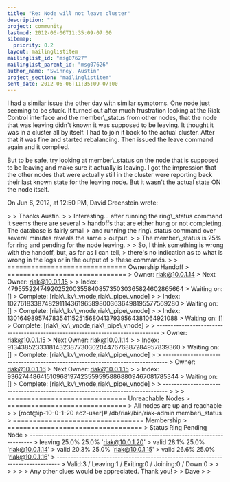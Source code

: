 ```yaml
---
title: "Re: Node will not leave cluster"
description: ""
project: community
lastmod: 2012-06-06T11:35:09-07:00
sitemap:
  priority: 0.2
layout: mailinglistitem
mailinglist_id: "msg07627"
mailinglist_parent_id: "msg07626"
author_name: "Swinney, Austin"
project_section: "mailinglistitem"
sent_date: 2012-06-06T11:35:09-07:00
---
```



I had a similar issue the other day with similar symptoms. One node just 
seeming to be stuck. It turned out after much frustration looking at the Riak 
Control interface and the member\\_status from other nodes, that the node that 
was leaving didn't known it was supposed to be leaving. It thought it was in a 
cluster all by itself. I had to join it back to the actual cluster. After 
that it was fine and started rebalancing. Then issued the leave command again 
and it complied.

But to be safe, try looking at member\\_status on the node that is supposed to be 
leaving and make sure it actually is leaving. I got the impression that the 
other nodes that were actually still in the cluster were reporting back their 
last known state for the leaving node. But it wasn't the actual state ON the 
node itself.


On Jun 6, 2012, at 12:50 PM, David Greenstein wrote:

&gt; 
&gt; Thanks Austin.
&gt; 
&gt; Interesting… after running the ring\\_status command it seems there are several 
&gt; handoffs that are either hung or not completing. The database is fairly small 
&gt; and running the ring\\_status command over several minutes reveals the same 
&gt; output.
&gt; 
&gt; The member\\_status is 25% for ring and pending for the node leaving.
&gt; 
&gt; So, I think something is wrong with the handoff, but, as far as I can tell, 
&gt; there's no indication as to what is wrong in the logs or in the output of 
&gt; these commands.
&gt; 
&gt; ============================== Ownership Handoff 
&gt; ==============================
&gt; Owner: riak@10.0.1.14
&gt; Next Owner: riak@10.0.1.15
&gt; 
&gt; Index: 479555224749202520035584085735030365824602865664
&gt; Waiting on: []
&gt; Complete: [riak\\_kv\\_vnode,riak\\_pipe\\_vnode]
&gt; 
&gt; Index: 1027618338748291114361965898003636498195577569280
&gt; Waiting on: []
&gt; Complete: [riak\\_kv\\_vnode,riak\\_pipe\\_vnode]
&gt; 
&gt; Index: 1301649895747835411525156804137939564381064921088
&gt; Waiting on: []
&gt; Complete: [riak\\_kv\\_vnode,riak\\_pipe\\_vnode]
&gt; 
&gt; -------------------------------------------------------------------------------
&gt; Owner: riak@10.0.1.15
&gt; Next Owner: riak@10.0.1.14
&gt; 
&gt; Index: 913438523331814323877303020447676887284957839360
&gt; Waiting on: []
&gt; Complete: [riak\\_kv\\_vnode,riak\\_pipe\\_vnode]
&gt; 
&gt; -------------------------------------------------------------------------------
&gt; Owner: riak@10.0.1.16
&gt; Next Owner: riak@10.0.1.15
&gt; 
&gt; Index: 936274486415109681974235595958868809467081785344
&gt; Waiting on: []
&gt; Complete: [riak\\_kv\\_vnode,riak\\_pipe\\_vnode]
&gt; 
&gt; -------------------------------------------------------------------------------
&gt; 
&gt; 
&gt; ============================== Unreachable Nodes 
&gt; ==============================
&gt; All nodes are up and reachable
&gt; 
&gt; [root@ip-10-0-1-20 ec2-user]# /db/riak/bin/riak-admin member\\_status
&gt; ================================= Membership 
&gt; ==================================
&gt; Status Ring Pending Node
&gt; -------------------------------------------------------------------------------
&gt; leaving 25.0% 25.0% 'riak@10.0.1.20'
&gt; valid 28.1% 25.0% 'riak@10.0.1.14'
&gt; valid 20.3% 25.0% 'riak@10.0.1.15'
&gt; valid 26.6% 25.0% 'riak@10.0.1.16'
&gt; -------------------------------------------------------------------------------
&gt; Valid:3 / Leaving:1 / Exiting:0 / Joining:0 / Down:0
&gt; 
&gt; 
&gt; 
&gt; 
&gt; 
&gt; Any other clues would be appreciated. Thank you!
&gt; 
&gt; Dave
&gt; 
&gt; 

